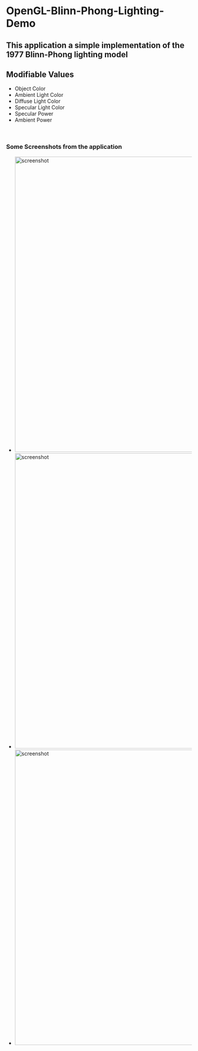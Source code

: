 # OpenGL-Blinn-Phong-Lighting-Demo

## This application a simple implementation of the 1977 Blinn-Phong lighting model


## Modifiable Values
* Object Color
* Ambient Light Color
* Diffuse Light Color
* Specular Light Color
* Specular Power
* Ambient Power
<br />

### Some Screenshots from the application
*  <img src="https://user-images.githubusercontent.com/70861720/128200534-3c3e09ba-bbd5-4019-9ebf-fc94626a843c.jpg" alt="screenshot" width="800"/>
*  <img src="https://user-images.githubusercontent.com/70861720/128200884-ddf4b258-54e3-4f89-a141-f53f84ddd52f.jpg" alt="screenshot" width="800"/>
*  <img src="https://user-images.githubusercontent.com/70861720/128201124-46169c22-f99a-4b18-b934-4043f6efb536.jpg" alt="screenshot" width="800"/>

